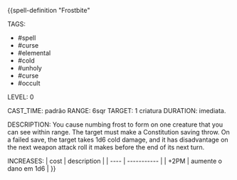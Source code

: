 {{spell-definition "Frostbite"

TAGS:
- #spell
- #curse
- #elemental
- #cold
- #unholy
- #curse
- #occult

LEVEL: 0

CAST_TIME: padrão
RANGE: 6sqr
TARGET: 1 criatura
DURATION: imediata.

DESCRIPTION:
You cause numbing frost to form on one creature that you can see within range. The target must make a Constitution saving throw. On a failed save, the target takes 1d6 cold damage, and it has disadvantage on the next weapon attack roll it makes before the end of its next turn.  

INCREASES:
| cost | description |
| ---- | ----------- |
| +2PM | aumente o dano em 1d6 |
}}

